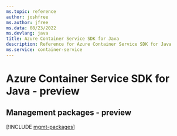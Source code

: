 ```yaml
---
ms.topic: reference
author: joshfree
ms.author: jfree
ms.data: 08/23/2022
ms.devlang: java
title: Azure Container Service SDK for Java
description: Reference for Azure Container Service SDK for Java
ms.service: container-service
---
```

# Azure Container Service SDK for Java - preview

## Management packages - preview
[!INCLUDE [mgmt-packages](container-service-mgmt-index.md)]